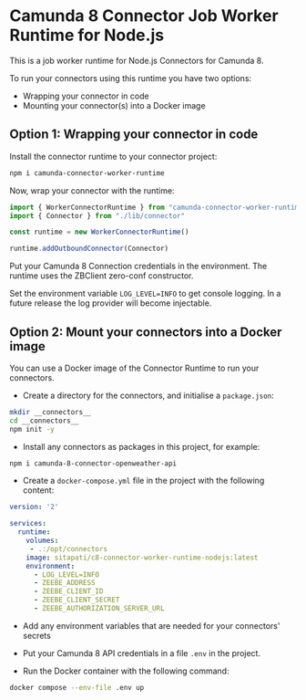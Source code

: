 # Camunda 8 Connector Job Worker Runtime for Node.js

This is a job worker runtime for Node.js Connectors for Camunda 8. 

To run your connectors using this runtime you have two options: 

* Wrapping your connector in code
* Mounting your connector(s) into a Docker image

## Option 1: Wrapping your connector in code

Install the connector runtime to your connector project:

```bash
npm i camunda-connector-worker-runtime
```

Now, wrap your connector with the runtime:

```typescript
import { WorkerConnectorRuntime } from "camunda-connector-worker-runtime"
import { Connector } from "./lib/connector"

const runtime = new WorkerConnectorRuntime()

runtime.addOutboundConnector(Connector)
```

Put your Camunda 8 Connection credentials in the environment. The runtime uses the ZBClient zero-conf constructor.

Set the environment variable `LOG_LEVEL=INFO` to get console logging. In a future release the log provider will become injectable.

## Option 2: Mount your connectors into a Docker image

You can use a Docker image of the Connector Runtime to run your connectors. 

- Create a directory for the connectors, and initialise a `package.json`:

```bash
mkdir __connectors__
cd __connectors__
npm init -y
```

- Install any connectors as packages in this project, for example:

```bash
npm i camunda-8-connector-openweather-api
```

- Create a `docker-compose.yml` file in the project with the following content:

```yml
version: '2'

services:
  runtime:
    volumes:
     - .:/opt/connectors
    image: sitapati/c8-connector-worker-runtime-nodejs:latest
    environment:
      - LOG_LEVEL=INFO
      - ZEEBE_ADDRESS
      - ZEEBE_CLIENT_ID
      - ZEEBE_CLIENT_SECRET
      - ZEEBE_AUTHORIZATION_SERVER_URL
```

- Add any environment variables that are needed for your connectors' secrets

- Put your Camunda 8 API credentials in a file `.env` in the project.

- Run the Docker container with the following command:

```bash
docker compose --env-file .env up
```